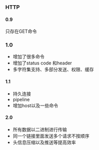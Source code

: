 ### HTTP

#### 0.9

只存在GET命令

### 1.0

- 增加了很多命令
- 增加了status code 和header
- 多字符集支持、多部分发送、权限、缓存

#### 1.1

- 持久连接
- pipeline
- 增加host以及一些命令

#### 2.0

- 所有数据以二进制进行传输
- 同一个链接里面发送多个请求不按顺序
- 头信息压缩以及推送等提高效率
